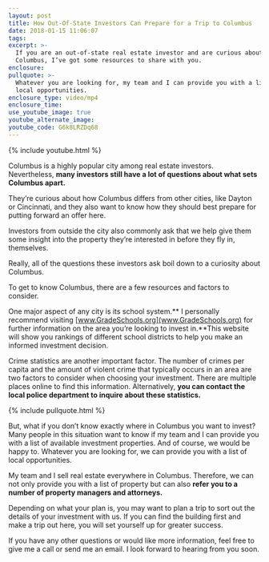 ```yaml
---
layout: post
title: How Out-Of-State Investors Can Prepare for a Trip to Columbus
date: 2018-01-15 11:06:07
tags:
excerpt: >-
  If you are an out-of-state real estate investor and are curious about
  Columbus, I’ve got some resources to share with you.
enclosure:
pullquote: >-
  Whatever you are looking for, my team and I can provide you with a list of
  local opportunities.
enclosure_type: video/mp4
enclosure_time:
use_youtube_image: true
youtube_alternate_image:
youtube_code: G6k8LRZDq68
---
```



{% include youtube.html %}

Columbus is a highly popular city among real estate investors. Nevertheless, **many investors still have a lot of questions about what sets Columbus apart.**

They’re curious about how Columbus differs from other cities, like Dayton or Cincinnati, and they also want to know how they should best prepare for putting forward an offer here.

Investors from outside the city also commonly ask that we help give them some insight into the property they’re interested in before they fly in, themselves.

Really, all of the questions these investors ask boil down to a curiosity about Columbus.

To get to know Columbus, there are a few resources and factors to consider.

One major aspect of any city is its school system.** I personally recommend visiting [www.GradeSchools.org](www.GradeSchools.org) for further information on the area you’re looking to invest in.**This website will show you rankings of different school districts to help you make an informed investment decision.

Crime statistics are another important factor. The number of crimes per capita and the amount of violent crime that typically occurs in an area are two factors to consider when choosing your investment. There are multiple places online to find this information. Alternatively, **you can contact the local police department to inquire about these statistics.**

{% include pullquote.html %}

But, what if you don’t know exactly where in Columbus you want to invest? Many people in this situation want to know if my team and I can provide you with a list of available investment properties. And of course, we would be happy to. Whatever you are looking for, we can provide you with a list of local opportunities.

My team and I sell real estate everywhere in Columbus. Therefore, we can not only provide you with a list of property but can also **refer you to a number of property managers and attorneys.**

Depending on what your plan is, you may want to plan a trip to sort out the details of your investment with us. If you can find the building first and make a trip out here, you will set yourself up for greater success.

If you have any other questions or would like more information, feel free to give me a call or send me an email. I look forward to hearing from you soon.